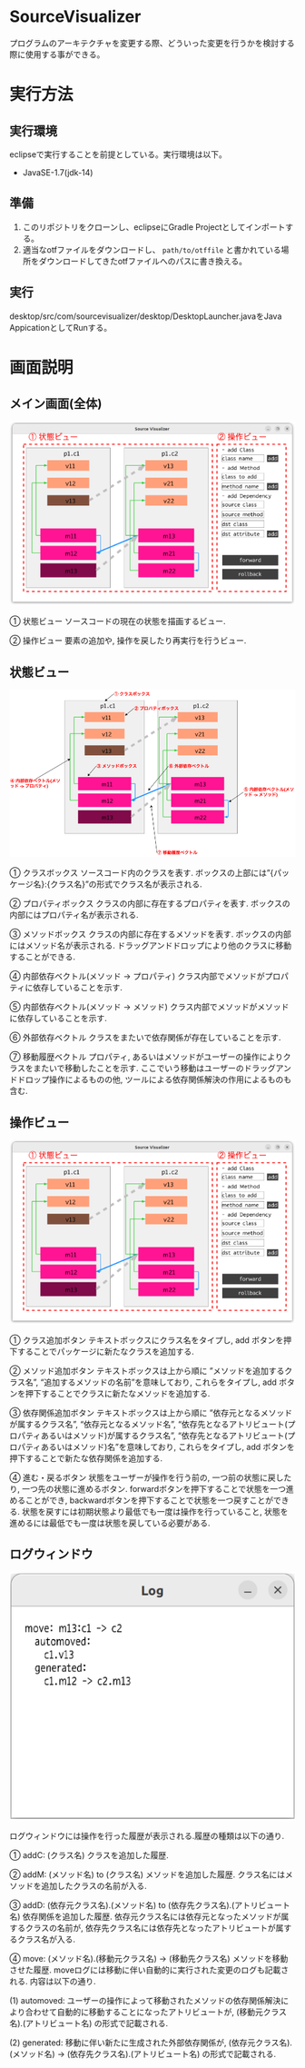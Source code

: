 # SourceVisualizer
プログラムのアーキテクチャを変更する際、どういった変更を行うかを検討する際に使用する事ができる。

# 実行方法
## 実行環境
eclipseで実行することを前提としている。実行環境は以下。
- JavaSE-1.7(jdk-14)

## 準備
1. このリポジトリをクローンし、eclipseにGradle Projectとしてインポートする。
2. 適当なotfファイルをダウンロードし、 `path/to/otffile` と書かれている場所をダウンロードしてきたotfファイルへのパスに書き換える。

## 実行
desktop/src/com/sourcevisualizer/desktop/DesktopLauncher.javaをJava AppicationとしてRunする。

# 画面説明
## メイン画面(全体)

![whole view](images/whole_view.png)

① 状態ビュー
ソースコードの現在の状態を描画するビュー.

② 操作ビュー
要素の追加や, 操作を戻したり再実行を行うビュー.

## 状態ビュー

![status_view](images/status_view.png)

① クラスボックス
ソースコード内のクラスを表す. ボックスの上部には”{パッケージ名}:{クラス名}”の形式でクラス名が表示される.

② プロパティボックス
クラスの内部に存在するプロパティを表す. ボックスの内部にはプロパティ名が表示される.

③ メソッドボックス
クラスの内部に存在するメソッドを表す. ボックスの内部にはメソッド名が表示される. ドラッグアンドドロップにより他のクラスに移動することができる.

④ 内部依存ベクトル(メソッド -> プロパティ)
クラス内部でメソッドがプロパティに依存していることを示す.

⑤ 内部依存ベクトル(メソッド -> メソッド)
クラス内部でメソッドがメソッドに依存していることを示す.

⑥ 外部依存ベクトル
クラスをまたいで依存関係が存在していることを示す.

⑦ 移動履歴ベクトル
プロパティ, あるいはメソッドがユーザーの操作によりクラスをまたいで移動したことを示す. ここでいう移動はユーザーのドラッグアンドドロップ操作によるものの他, ツールによる依存関係解決の作用によるものも含む.

## 操作ビュー

![controller_view](images/controller_view.png)

① クラス追加ボタン
テキストボックスにクラス名をタイプし, add ボタンを押下することでパッケージに新たなクラスを追加する.

② メソッド追加ボタン
テキストボックスは上から順に ”メソッドを追加するクラス名”, “追加するメソッドの名前”を意味しており, これらをタイプし, add ボタンを押下することでクラスに新たなメソッドを追加する.

③ 依存関係追加ボタン
テキストボックスは上から順に ”依存元となるメソッドが属するクラス名”, “依存元となるメソッド名”, “依存先となるアトリビュート(プロパティあるいはメソッド)が属するクラス名”, “依存先となるアトリビュート(プロパティあるいはメソッド)名”を意味しており, これらをタイプし, add ボタンを押下することで新たな依存関係を追加する.

④ 進む・戻るボタン
状態をユーザーが操作を行う前の, 一つ前の状態に戻したり, 一つ先の状態に進めるボタン. forwardボタンを押下することで状態を一つ進めることができ, backwardボタンを押下することで状態を一つ戻すことができる.
状態を戻すには初期状態より最低でも一度は操作を行っていること, 状態を進めるには最低でも一度は状態を戻している必要がある.

## ログウィンドウ

![log_window](images/log_window.png)

ログウィンドウには操作を行った履歴が表示される.履歴の種類は以下の通り.

① addC: (クラス名)
クラスを追加した履歴.

② addM: (メソッド名) to (クラス名)
メソッドを追加した履歴. クラス名にはメソッドを追加したクラスの名前が入る.

③ addD: (依存元クラス名).(メソッド名) to (依存先クラス名).(アトリビュート名)
依存関係を追加した履歴. 依存元クラス名には依存元となったメソッドが属するクラスの名前が, 依存先クラス名には依存先となったアトリビュートが属するクラス名が入る.

④ move: (メソッド名).(移動元クラス名) -> (移動先クラス名)
メソッドを移動させた履歴. moveログには移動に伴い自動的に実行された変更のログも記載される. 内容は以下の通り.

(1) automoved:
ユーザーの操作によって移動されたメソッドの依存関係解決により合わせて自動的に移動することになったアトリビュートが, (移動元クラス名).(アトリビュート名) の形式で記載される.

(2) generated:
移動に伴い新たに生成された外部依存関係が, (依存元クラス名).(メソッド名) -> (依存先クラス名).(アトリビュート名) の形式で記載される.

